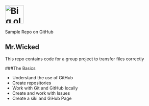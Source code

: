 # <a href='#'><img src='https://ezyinsights.com/wp-content/uploads/2019/01/egg-insta-most-popular-image.jpg' height='60' alt='Big ol Egg'/></a>
Sample Repo on GitHub

## Mr.Wicked
This repo contains code for a group project to transfer files correctly

###The Basics
- Understand the use of GitHub
- Create repositories
- Work with Git and GitHub locally
- Create and work with Issues
- Create a siki and GiHub Page
